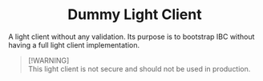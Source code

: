 <div align="center">
    <h1>Dummy Light Client</h1>
</div>

A light client without any validation. Its purpose is to bootstrap IBC without
having a full light client implementation.

> [!WARNING]\
> This light client is not secure and should not be used in production.
